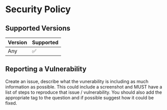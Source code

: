# Security Policy

## Supported Versions


| Version | Supported          |
| ------- | ------------------ |
| Any   | :white_check_mark: |


## Reporting a Vulnerability

Create an issue, describe what the vunerability is including as much information as possible. This could include a screenshot and MUST have a list of steps to reproduce that issue / vulnerability.
You should also add the appropriate tag to the question and if possible suggest how it could be fixed.
